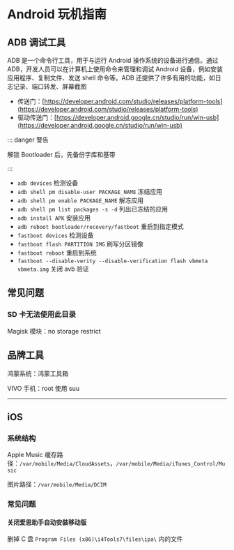 # Android 玩机指南

## ADB 调试工具

ADB 是一个命令行工具，用于与运行 Android 操作系统的设备进行通信。通过 ADB，开发人员可以在计算机上使用命令来管理和调试 Android 设备，例如安装应用程序、复制文件、发送 shell 命令等。ADB 还提供了许多有用的功能，如日志记录、端口转发、屏幕截图

- 传送门：[https://developer.android.com/studio/releases/platform-tools](https://developer.android.com/studio/releases/platform-tools)
- 驱动传送门：[https://developer.android.google.cn/studio/run/win-usb](https://developer.android.google.cn/studio/run/win-usb)

::: danger 警告

解锁 Bootloader 后，先备份字库和基带

:::

- `adb devices` 检测设备
- `adb shell pm disable-user PACKAGE_NAME` 冻结应用
- `adb shell pm enable PACKAGE_NAME` 解冻应用
- `adb shell pm list packages -s -d` 列出已冻结的应用
- `adb install APK` 安装应用
- `adb reboot bootloader/recovery/fastboot` 重启到指定模式
- `fastboot devices` 检测设备
- `fastboot flash PARTITION IMG` 刷写分区镜像
- `fastboot reboot` 重启到系统
- `fastboot --disable-verity --disable-verification flash vbmeta vbmeta.img` 关闭 avb 验证

## 常见问题

### SD 卡无法使用此目录

Magisk 模块：no storage restrict

## 品牌工具

鸿蒙系统：鸿蒙工具箱

VIVO 手机：root 使用 suu

---

## iOS

### 系统结构

Apple Music 缓存路径：`/var/mobile/Media/CloudAssets`，`/var/mobile/Media/iTunes_Control/Music`

图片路径：`/var/mobile/Media/DCIM`

### 常见问题

#### 关闭爱思助手自动安装移动版

删掉 C 盘 `Program Files (x86)\i4Tools7\files\ipa\` 内的文件
